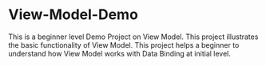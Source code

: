 # View-Model-Demo
This is a beginner level Demo Project on View Model.
This project illustrates the basic functionality of View Model.
This project helps a beginner to understand how View Model works with Data Binding at initial level.
